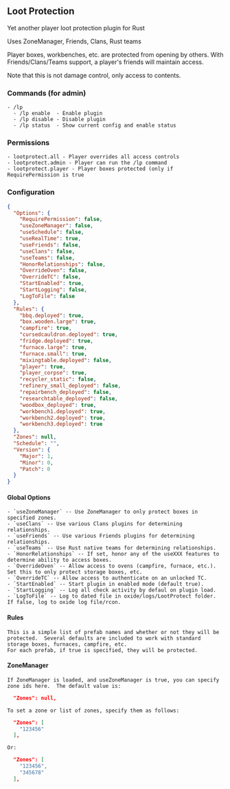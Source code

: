 ## Loot Protection
Yet another player loot protection plugin for Rust

Uses ZoneManager, Friends, Clans, Rust teams

Player boxes, workbenches, etc. are protected from opening by others.  With Friends/Clans/Teams support, a player's friends will maintain access.

Note that this is not damage control, only access to contents.


### Commands (for admin)
    - /lp
      - /lp enable  - Enable plugin
      - /lp disable - Disable plugin
      - /lp status  - Show current config and enable status

### Permissions
    - lootprotect.all - Player overrides all access controls
    - lootprotect.admin - Player can run the /lp command
    - lootprotect.player - Player boxes protected (only if RequirePermission is true

### Configuration
```json
{
  "Options": {
    "RequirePermission": false,
    "useZoneManager": false,
    "useSchedule": false,
    "useRealTime": true,
    "useFriends": false,
    "useClans": false,
    "useTeams": false,
    "HonorRelationships": false,
    "OverrideOven": false,
    "OverrideTC": false,
    "StartEnabled": true,
    "StartLogging": false,
    "LogToFile": false
  },
  "Rules": {
    "bbq.deployed": true,
    "box.wooden.large": true,
    "campfire": true,
    "cursedcauldron.deployed": true,
    "fridge.deployed": true,
    "furnace.large": true,
    "furnace.small": true,
    "mixingtable.deployed": false,
    "player": true,
    "player_corpse": true,
    "recycler_static": false,
    "refinery_small_deployed": false,
    "repairbench_deployed": false,
    "researchtable_deployed": false,
    "woodbox_deployed": true,
    "workbench1.deployed": true,
    "workbench2.deployed": true,
    "workbench3.deployed": true
  },
  "Zones": null,
  "Schedule": "",
  "Version": {
    "Major": 1,
    "Minor": 0,
    "Patch": 0
  }
}
```

#### Global Options
    - `useZoneManager` -- Use ZoneManager to only protect boxes in specified zones.
    - `useClans` -- Use various Clans plugins for determining relationships.
    - `useFriends` -- Use various Friends plugins for determining relationships.
    - `useTeams` -- Use Rust native teams for determining relationships.
    - `HonorRelationships` -- If set, honor any of the useXXX features to determine ability to access boxes.
    - `OverrideOven` -- Allow access to ovens (campfire, furnace, etc.).  Set this to only protect storage boxes, etc.
    - `OverrideTC` -- Allow access to authenticate on an unlocked TC.
    - `StartEnabled` -- Start plugin in enabled mode (default true).
    - `StartLogging` -- Log all check activity by defaul on plugin load.
    - `LogToFile` -- Log to dated file in oxide/logs/LootProtect folder.  If false, log to oxide log file/rcon.

#### Rules
    This is a simple list of prefab names and whether or not they will be protected.  Several defaults are included to work with standard storage boxes, furnaces, campfire, etc.
    For each prefab, if true is specified, they will be protected.

#### ZoneManager

    If ZoneManager is loaded, and useZoneManager is true, you can specify zone ids here.  The default value is:

```json
  "Zones": null,
```

    To set a zone or list of zones, specify them as follows:
```json
  "Zones": [
    "123456"
  ],
```
    Or:

```json
  "Zones": [
    "123456",
    "345678"
  ],
```
